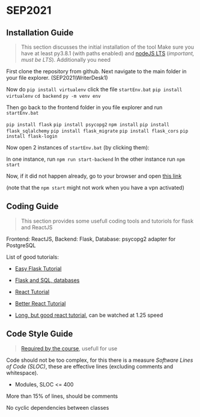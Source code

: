# SEP2021


## Installation Guide
> This section discusses the initial installation of the tool
Make sure you have at least py3.8.1 (with paths enabled) and [nodeJS LTS](https://nodejs.org/en/download/) (*important, must be LTS*).
Additionally you need 


First clone the repository from github. Next navigate to the main folder in your file explorer. (SEP2021\WriterDesk1)

Now do `pip install virtualenv`
click the file `startEnv.bat` 
`pip install virtualenv`
`cd backend` 
`py -m venv env`

Then go back to the frontend folder in you file explorer and run `startEnv.bat` 

`pip install flask`
`pip install psycopg2`
`npm install`
`pip install flask_sqlalchemy`
`pip install flask_migrate`
`pip install flask_cors`
`pip install flask-login`

Now open 2 instances of `startEnv.bat` (by clicking them):

In one instance, run `npm run start-backend`
In the other instance run `npm start`

Now, if it did not happen already, go to your browser and open [this link](http://localhost:3000)

(note that the `npm start` might not work when you have a vpn activated)

## Coding Guide
> This section provides some usefull coding tools and tutoriols for flask and ReactJS

Frontend: ReactJS, Backend: Flask, Database: psycopg2 adapter for PostgreSQL

List of good tutorials:
- [Easy Flask Tutorial](https://blog.miguelgrinberg.com/post/the-flask-mega-tutorial-part-i-hello-world)
- [Flask and SQL, databases](https://flask-sqlalchemy.palletsprojects.com/en/2.x/quickstart/)
- [React Tutorial](https://reactjs.org/tutorial/tutorial.html)
- [Better React Tutorial](https://www.youtube.com/watch?v=b9eMGE7QtTk)

- [Long, but good react tutorial](https://www.youtube.com/watch?v=w7ejDZ8SWv8), can be watched at 1.25 speed

## Code Style Guide
> [Required by the course](https://canvas.tue.nl/courses/18931/files/folder/SEP%20Materials/Assessment_and_Guidelines?preview=3982997), usefull for use

Code should not be too complex, for this there is a measure _Software Lines of Code (SLOC)_, these are effective lines (excluding comments and whitespace).
- Modules, SLOC <= 400

More than 15% of lines, should be comments

No cyclic dependencies between classes

